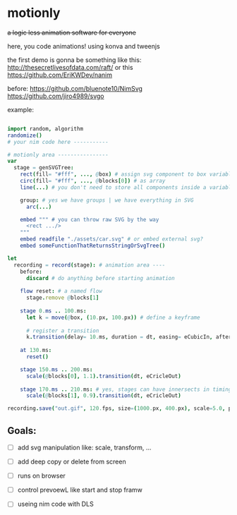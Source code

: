 # motionly
~~a logic less animation software for everyone~~

here, you code animations!
using konva and tweenjs

the first demo is gonna be something like this:
http://thesecretlivesofdata.com/raft/
or this https://github.com/EriKWDev/nanim

before:
https://github.com/bluenote10/NimSvg
https://github.com/jiro4989/svgo

example: 
```nim

import random, algorithm
randomize()
# your nim code here -----------

# motionly area ----------------
var 
  stage = genSVGTree:
    rect(fill= "#fff", ..., @box) # assign svg component to box variable
    circ(fill= "#fff", ..., @blocks[0]) # as array
    line(...) # you don't need to store all components inside a variable

    group: # yes we have groups | we have everything in SVG
      arc(...)  

    embed """ # you can throw raw SVG by the way
      <rect .../>
    """
    embed readfile "./assets/car.svg" # or embed external svg?
    embed someFunctionThatReturnsStringOrSvgTree()

let 
  recording = record(stage): # animation area ----
    before:
      discard # do anything before starting animation
    
    flow reset: # a named flow
      stage.remove @blocks[1]
    
    stage 0.ms .. 100.ms:
      let k = move(@box, (10.px, 100.px)) # define a keyframe
      
      # register a transition 
      k.transition(delay= 10.ms, duration = dt, easing= eCubicIn, after = reset)
        
    at 130.ms:
      reset()      

    stage 150.ms .. 200.ms:
      scale(@blocks[0], 1.1).transition(dt, eCricleOut)
      
    stage 170.ms .. 210.ms: # yes, stages can have innersects in timing
      scale(@blocks[1], 0.9).transition(dt, eCricleOut)

recording.save("out.gif", 120.fps, size=(1000.px, 400.px), scale=5.0, preview = 0.ms .. 1000.ms)
```

## Goals:
* [ ] add svg manipulation like: scale, transform, ...
* [ ] add deep copy or delete from screen
* [ ] runs on browser
* [ ] control prevoewL like start and stop framw
* [ ] useing nim code with DLS

